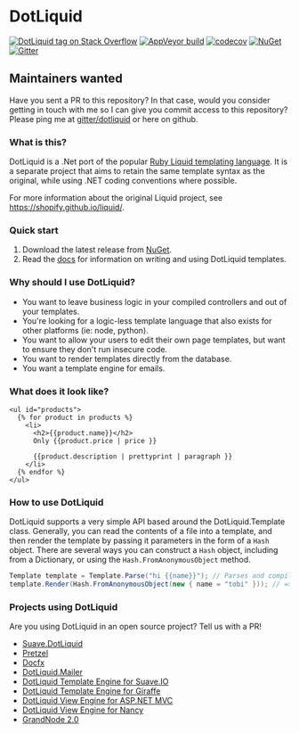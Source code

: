 ﻿# DotLiquid

[![DotLiquid tag on Stack Overflow](https://img.shields.io/badge/stackoverflow-dotliquid-orange.svg)](https://stackoverflow.com/questions/tagged/dotliquid)
[![AppVeyor build](https://ci.appveyor.com/api/projects/status/github/dotliquid/dotliquid?branch=master&svg=true)](https://ci.appveyor.com/project/tgjones/dotliquid)
[![codecov](https://codecov.io/gh/dotliquid/dotliquid/branch/master/graph/badge.svg)](https://codecov.io/gh/dotliquid/dotliquid)
[![NuGet](https://img.shields.io/nuget/v/dotliquid.svg)](https://www.nuget.org/packages/dotliquid)
[![Gitter](https://badges.gitter.im/Join%20Chat.svg)](https://gitter.im/dotliquid/dotliquid?utm_source=badge&utm_medium=badge&utm_campaign=pr-badge&utm_content=badge)

## Maintainers wanted

Have you sent a PR to this repository? In that case, would you consider getting
in touch with me so I can give you commit access to this repository? Please ping
me at [gitter/dotliquid](https://gitter.im/dotliquid/dotliquid) or here on
github.

### What is this?

DotLiquid is a .Net port of the popular [Ruby Liquid templating
language](https://shopify.github.io/liquid/). It is a separate project that aims to
retain the same template syntax as the original, while using .NET coding
conventions where possible.

For more information about the original Liquid project, see
<https://shopify.github.io/liquid/>.

### Quick start

1. Download the latest release from [NuGet](https://www.nuget.org/packages/dotliquid).
2. Read the [docs](//github.com/dotliquid/dotliquid/wiki) for information
   on writing and using DotLiquid templates.

### Why should I use DotLiquid?

* You want to leave business logic in your compiled controllers and out of your templates.
* You're looking for a logic-less template language that also exists for other platforms (ie: node, python).
* You want to allow your users to edit their own page templates, but want to
  ensure they don't run insecure code.
* You want to render templates directly from the database.
* You want a template engine for emails.

### What does it look like?

``` liquid
<ul id="products">
  {% for product in products %}
    <li>
      <h2>{{product.name}}</h2>
      Only {{product.price | price }}

      {{product.description | prettyprint | paragraph }}
    </li>
  {% endfor %}
</ul>
```

### How to use DotLiquid

DotLiquid supports a very simple API based around the DotLiquid.Template class.
Generally, you can read the contents of a file into a template, and then render
the template by passing it parameters in the form of a `Hash` object. There are
several ways you can construct a `Hash` object, including from a Dictionary, or
using the `Hash.FromAnonymousObject` method.

```c#
Template template = Template.Parse("hi {{name}}"); // Parses and compiles the template
template.Render(Hash.FromAnonymousObject(new { name = "tobi" })); // => "hi tobi"
```

### Projects using DotLiquid

Are you using DotLiquid in an open source project? Tell us with a PR!

 - [Suave.DotLiquid](https://github.com/SuaveIO/suave#introduction)
 - [Pretzel](https://github.com/Code52/Pretzel)
 - [Docfx](https://github.com/dotnet/docfx)
 - [DotLiquid.Mailer](https://github.com/miseeger/DotLiquid.Mailer)
 - [DotLiquid Template Engine for Suave.IO](https://www.nuget.org/packages/Suave.DotLiquid/)
 - [DotLiquid Template Engine for Giraffe](https://github.com/giraffe-fsharp/Giraffe.DotLiquid)
 - [DotLiquid View Engine for ASP.NET MVC](https://www.nuget.org/packages/DotLiquid.ViewEngine)
 - [DotLiquid View Engine for Nancy](https://www.nuget.org/packages/Nancy.Viewengines.DotLiquid)
 - [GrandNode 2.0](https://github.com/grandnode/grandnode2)
